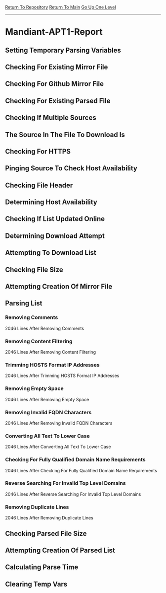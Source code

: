 [Return To Repository](https://github.com/deathbybandaid/piholeparser/)
[Return To Main](https://github.com/deathbybandaid/piholeparser/blob/master/RecentRunLogs/Mainlog.md)
[Go Up One Level](https://github.com/deathbybandaid/piholeparser/blob/master/RecentRunLogs/TopLevelScripts/30-Processing-Blacklists.md)
____________________________________
# Mandiant-APT1-Report
## Setting Temporary Parsing Variables
## Checking For Existing Mirror File
## Checking For Github Mirror File
## Checking For Existing Parsed File
## Checking If Multiple Sources
## The Source In The File To Download Is
## Checking For HTTPS
## Pinging Source To Check Host Availability
## Checking File Header
## Determining Host Availability
## Checking If List Updated Online
## Determining Download Attempt
## Attempting To Download List
## Checking File Size
## Attempting Creation Of Mirror File
## Parsing List
### Removing Comments
2046 Lines After Removing Comments
### Removing Content Filtering
2046 Lines After Removing Content Filtering
### Trimming HOSTS Format IP Addresses
2046 Lines After Trimming HOSTS Format IP Addresses
### Removing Empty Space
2046 Lines After Removing Empty Space
### Removing Invalid FQDN Characters
2046 Lines After Removing Invalid FQDN Characters
### Converting All Text To Lower Case
2046 Lines After Converting All Text To Lower Case
### Checking For Fully Qualified Domain Name Requirements
2046 Lines After Checking For Fully Qualified Domain Name Requirements
### Reverse Searching For Invalid Top Level Domains
2046 Lines After Reverse Searching For Invalid Top Level Domains
### Removing Duplicate Lines
2046 Lines After Removing Duplicate Lines
## Checking Parsed File Size
## Attempting Creation Of Parsed List
## Calculating Parse Time
## Clearing Temp Vars

